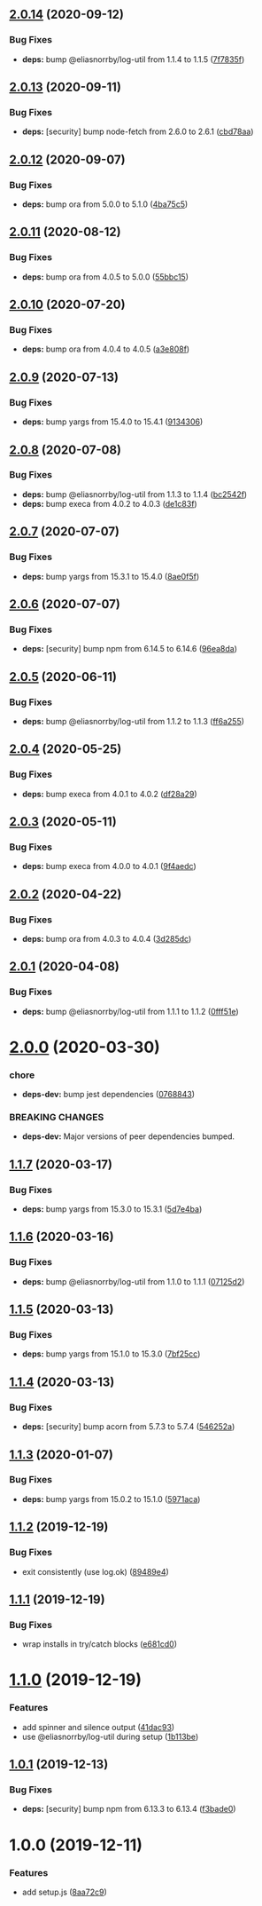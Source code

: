 ## [2.0.14](https://github.com/eliasnorrby/jest-config/compare/v2.0.13...v2.0.14) (2020-09-12)


### Bug Fixes

* **deps:** bump @eliasnorrby/log-util from 1.1.4 to 1.1.5 ([7f7835f](https://github.com/eliasnorrby/jest-config/commit/7f7835ffc1b9e3aea57da76994fcbc9dbd07fdf8))

## [2.0.13](https://github.com/eliasnorrby/jest-config/compare/v2.0.12...v2.0.13) (2020-09-11)


### Bug Fixes

* **deps:** [security] bump node-fetch from 2.6.0 to 2.6.1 ([cbd78aa](https://github.com/eliasnorrby/jest-config/commit/cbd78aa5fb0829158e5689a49f3241f267056ba6))

## [2.0.12](https://github.com/eliasnorrby/jest-config/compare/v2.0.11...v2.0.12) (2020-09-07)


### Bug Fixes

* **deps:** bump ora from 5.0.0 to 5.1.0 ([4ba75c5](https://github.com/eliasnorrby/jest-config/commit/4ba75c5cfadbefc55f0afa59b7365814fdce7478))

## [2.0.11](https://github.com/eliasnorrby/jest-config/compare/v2.0.10...v2.0.11) (2020-08-12)


### Bug Fixes

* **deps:** bump ora from 4.0.5 to 5.0.0 ([55bbc15](https://github.com/eliasnorrby/jest-config/commit/55bbc159e7f8c68b36bd7cbc87a32bd9710b1bd4))

## [2.0.10](https://github.com/eliasnorrby/jest-config/compare/v2.0.9...v2.0.10) (2020-07-20)


### Bug Fixes

* **deps:** bump ora from 4.0.4 to 4.0.5 ([a3e808f](https://github.com/eliasnorrby/jest-config/commit/a3e808f5648d247cda005ff54cef79cee3c80416))

## [2.0.9](https://github.com/eliasnorrby/jest-config/compare/v2.0.8...v2.0.9) (2020-07-13)


### Bug Fixes

* **deps:** bump yargs from 15.4.0 to 15.4.1 ([9134306](https://github.com/eliasnorrby/jest-config/commit/91343068c8ad72d05203934324327f22bb4330c8))

## [2.0.8](https://github.com/eliasnorrby/jest-config/compare/v2.0.7...v2.0.8) (2020-07-08)


### Bug Fixes

* **deps:** bump @eliasnorrby/log-util from 1.1.3 to 1.1.4 ([bc2542f](https://github.com/eliasnorrby/jest-config/commit/bc2542f787c0ea232c2331aeeb52b79e3d4dfcc4))
* **deps:** bump execa from 4.0.2 to 4.0.3 ([de1c83f](https://github.com/eliasnorrby/jest-config/commit/de1c83f466ce764c9806fb02a506a5fe52d36f3c))

## [2.0.7](https://github.com/eliasnorrby/jest-config/compare/v2.0.6...v2.0.7) (2020-07-07)


### Bug Fixes

* **deps:** bump yargs from 15.3.1 to 15.4.0 ([8ae0f5f](https://github.com/eliasnorrby/jest-config/commit/8ae0f5f945f1f7ca3503db0dce7fca2e03c85297))

## [2.0.6](https://github.com/eliasnorrby/jest-config/compare/v2.0.5...v2.0.6) (2020-07-07)


### Bug Fixes

* **deps:** [security] bump npm from 6.14.5 to 6.14.6 ([96ea8da](https://github.com/eliasnorrby/jest-config/commit/96ea8da653f49c84ebf893ac5fc86ede03ff7116))

## [2.0.5](https://github.com/eliasnorrby/jest-config/compare/v2.0.4...v2.0.5) (2020-06-11)


### Bug Fixes

* **deps:** bump @eliasnorrby/log-util from 1.1.2 to 1.1.3 ([ff6a255](https://github.com/eliasnorrby/jest-config/commit/ff6a255c4edfd069c325f406fdeea29359b84bbd))

## [2.0.4](https://github.com/eliasnorrby/jest-config/compare/v2.0.3...v2.0.4) (2020-05-25)


### Bug Fixes

* **deps:** bump execa from 4.0.1 to 4.0.2 ([df28a29](https://github.com/eliasnorrby/jest-config/commit/df28a2996eeed052d263960cb233269f9913cbf4))

## [2.0.3](https://github.com/eliasnorrby/jest-config/compare/v2.0.2...v2.0.3) (2020-05-11)


### Bug Fixes

* **deps:** bump execa from 4.0.0 to 4.0.1 ([9f4aedc](https://github.com/eliasnorrby/jest-config/commit/9f4aedcac558fb23dd23b22aec9805b88d65effc))

## [2.0.2](https://github.com/eliasnorrby/jest-config/compare/v2.0.1...v2.0.2) (2020-04-22)


### Bug Fixes

* **deps:** bump ora from 4.0.3 to 4.0.4 ([3d285dc](https://github.com/eliasnorrby/jest-config/commit/3d285dc1a0d2a428b1db222663043e495eb0df8a))

## [2.0.1](https://github.com/eliasnorrby/jest-config/compare/v2.0.0...v2.0.1) (2020-04-08)


### Bug Fixes

* **deps:** bump @eliasnorrby/log-util from 1.1.1 to 1.1.2 ([0fff51e](https://github.com/eliasnorrby/jest-config/commit/0fff51e48404ac73aa5f98387e9e0ec7cbb03cfe))

# [2.0.0](https://github.com/eliasnorrby/jest-config/compare/v1.1.7...v2.0.0) (2020-03-30)


### chore

* **deps-dev:** bump jest dependencies ([0768843](https://github.com/eliasnorrby/jest-config/commit/07688436abb75e69baa922d258071cd8b7baad44))


### BREAKING CHANGES

* **deps-dev:** Major versions of peer dependencies bumped.

## [1.1.7](https://github.com/eliasnorrby/jest-config/compare/v1.1.6...v1.1.7) (2020-03-17)


### Bug Fixes

* **deps:** bump yargs from 15.3.0 to 15.3.1 ([5d7e4ba](https://github.com/eliasnorrby/jest-config/commit/5d7e4badc0f2381ebadb30a20eb232a51ec3b0a4))

## [1.1.6](https://github.com/eliasnorrby/jest-config/compare/v1.1.5...v1.1.6) (2020-03-16)


### Bug Fixes

* **deps:** bump @eliasnorrby/log-util from 1.1.0 to 1.1.1 ([07125d2](https://github.com/eliasnorrby/jest-config/commit/07125d2db8e41255865b66c1fad20dd00d3df5c8))

## [1.1.5](https://github.com/eliasnorrby/jest-config/compare/v1.1.4...v1.1.5) (2020-03-13)


### Bug Fixes

* **deps:** bump yargs from 15.1.0 to 15.3.0 ([7bf25cc](https://github.com/eliasnorrby/jest-config/commit/7bf25ccba57c9df7d2b2df3e18b9322ec32510f8))

## [1.1.4](https://github.com/eliasnorrby/jest-config/compare/v1.1.3...v1.1.4) (2020-03-13)


### Bug Fixes

* **deps:** [security] bump acorn from 5.7.3 to 5.7.4 ([546252a](https://github.com/eliasnorrby/jest-config/commit/546252a2f3fbfa5733d8330482b2d7f0577f83c1))

## [1.1.3](https://github.com/eliasnorrby/jest-config/compare/v1.1.2...v1.1.3) (2020-01-07)


### Bug Fixes

* **deps:** bump yargs from 15.0.2 to 15.1.0 ([5971aca](https://github.com/eliasnorrby/jest-config/commit/5971aca59f5ed5b974f8e5599457199fe45a9c06))

## [1.1.2](https://github.com/eliasnorrby/jest-config/compare/v1.1.1...v1.1.2) (2019-12-19)


### Bug Fixes

* exit consistently (use log.ok) ([89489e4](https://github.com/eliasnorrby/jest-config/commit/89489e467301aa7b985dead395d1184dcf81a2f9))

## [1.1.1](https://github.com/eliasnorrby/jest-config/compare/v1.1.0...v1.1.1) (2019-12-19)


### Bug Fixes

* wrap installs in try/catch blocks ([e681cd0](https://github.com/eliasnorrby/jest-config/commit/e681cd0adc2ac61c3f024a2da63f1aa71c03709d))

# [1.1.0](https://github.com/eliasnorrby/jest-config/compare/v1.0.1...v1.1.0) (2019-12-19)


### Features

* add spinner and silence output ([41dac93](https://github.com/eliasnorrby/jest-config/commit/41dac935fb5ced4e1cd08564ccf570090482d33f))
* use @eliasnorrby/log-util during setup ([1b113be](https://github.com/eliasnorrby/jest-config/commit/1b113be31ddff9040a26439dd4f1dbc919404b25))

## [1.0.1](https://github.com/eliasnorrby/jest-config/compare/v1.0.0...v1.0.1) (2019-12-13)


### Bug Fixes

* **deps:** [security] bump npm from 6.13.3 to 6.13.4 ([f3bade0](https://github.com/eliasnorrby/jest-config/commit/f3bade0340af8d1e52fad5cefedee44b11ba1a53))

# 1.0.0 (2019-12-11)


### Features

* add setup.js ([8aa72c9](https://github.com/eliasnorrby/jest-config/commit/8aa72c9a5db4d3d6e129c12ae2c57d221cc99a84))
